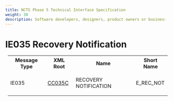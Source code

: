 ```yaml
---
title: NCTS Phase 5 Technical Interface Specification
weight: 38
description: Software developers, designers, product owners or business analysts. Integrate your software with the ERMIS service
---
```

# IE035 Recovery Notification
<table cellspacing="0" style="border-collapse:collapse;margin-left:6pt">
 <tr>
  <th>
   Message Type
  </th>
  <th>
   XML Root
  </th>
  <th>
   Name
  </th>
  <th>
   Short Name
  </th>
 </tr>
 <tr style="height:14pt">
  <td style="">
   <p class="s3" style="">
    IE035
   </p>
  </td>
  <td style="">
   <a href="https://github.com/hmrc/transit-movements-validator/blob/main/conf/xsd/cc035c.xsd">
    CC035C
   </a>
  </td>
  <td style="">
   <p class="s3" style="">
    RECOVERY NOTIFICATION
   </p>
  </td>
  <td style="">
   E_REC_NOT
  </td>
 </tr>
</table>